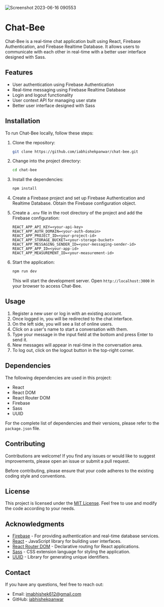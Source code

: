![Screenshot 2023-06-16 090553](https://github.com/iAbhishekPanwar/chat-bee/assets/104500166/d7a86c7a-e82f-4030-97ac-e317888fd37c)

# Chat-Bee

Chat-Bee is a real-time chat application built using React, Firebase Authentication, and Firebase Realtime Database. It allows users to communicate with each other in real-time with a better user interface designed with Sass.

## Features

- User authentication using Firebase Authentication
- Real-time messaging using Firebase Realtime Database
- Login and logout functionality
- User context API for managing user state
- Better user interface designed with Sass

## Installation

To run Chat-Bee locally, follow these steps:

1. Clone the repository:

   ```bash
   git clone https://github.com/iabhishekpanwar/chat-bee.git
   ```

2. Change into the project directory:

   ```bash
   cd chat-bee
   ```

3. Install the dependencies:

   ```bash
   npm install
   ```

4. Create a Firebase project and set up Firebase Authentication and Realtime Database. Obtain the Firebase configuration object.

5. Create a `.env` file in the root directory of the project and add the Firebase configuration:

   ```
   REACT_APP_API_KEY=<your-api-key>
   REACT_APP_AUTH_DOMAIN=<your-auth-domain>
   REACT_APP_PROJECT_ID=<your-project-id>
   REACT_APP_STORAGE_BUCKET=<your-storage-bucket>
   REACT_APP_MESSAGING_SENDER_ID=<your-messaging-sender-id>
   REACT_APP_APP_ID=<your-app-id>
   REACT_APP_MEASUREMENT_ID=<your-measurement-id>
   ```

6. Start the application:

   ```bash
   npm run dev
   ```

   This will start the development server. Open `http://localhost:3000` in your browser to access Chat-Bee.

## Usage

1. Register a new user or log in with an existing account.
2. Once logged in, you will be redirected to the chat interface.
3. On the left side, you will see a list of online users.
4. Click on a user's name to start a conversation with them.
5. Type your message in the input field at the bottom and press Enter to send it.
6. New messages will appear in real-time in the conversation area.
7. To log out, click on the logout button in the top-right corner.

## Dependencies

The following dependencies are used in this project:

- React
- React DOM
- React Router DOM
- Firebase
- Sass
- UUID

For the complete list of dependencies and their versions, please refer to the `package.json` file.

## Contributing

Contributions are welcome! If you find any issues or would like to suggest improvements, please open an issue or submit a pull request.

Before contributing, please ensure that your code adheres to the existing coding style and conventions.

## License

This project is licensed under the [MIT License](LICENSE). Feel free to use and modify the code according to your needs.

## Acknowledgments

- [Firebase](https://firebase.google.com/) - For providing authentication and real-time database services.
- [React](https://reactjs.org/) - JavaScript library for building user interfaces.
- [React Router DOM](https://reactrouter.com/) - Declarative routing for React applications.
- [Sass](https://sass-lang.com/) - CSS extension language for styling the application.
- [UUID](https://www.npmjs.com/package/uuid) - Library for generating unique identifiers.

## Contact

If you have any questions, feel free to reach out:

- Email: imabhishek612@gmail.com
- GitHub: [iabhishekpanwar](https://github.com/iabhishekpanwar)
